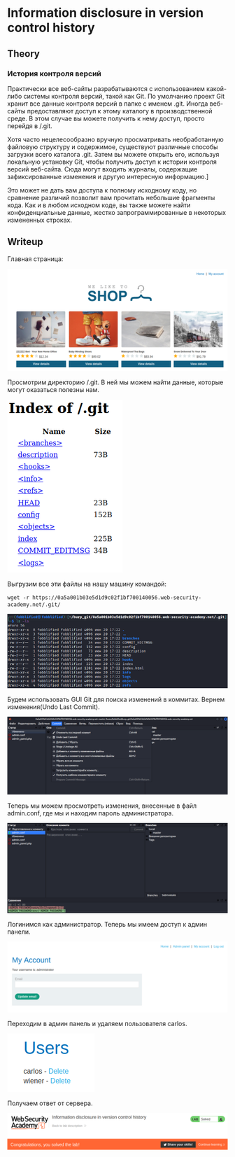 # Information disclosure in version control history

## Theory

<h3>История контроля версий</h3>

Практически все веб-сайты разрабатываются с использованием какой-либо системы контроля версий, такой как Git. По умолчанию проект Git хранит все данные контроля версий в папке с именем .git. Иногда веб-сайты предоставляют доступ к этому каталогу в производственной среде. В этом случае вы можете получить к нему доступ, просто перейдя в /.git.

Хотя часто нецелесообразно вручную просматривать необработанную файловую структуру и содержимое, существуют различные способы загрузки всего каталога .git. Затем вы можете открыть его, используя локальную установку Git, чтобы получить доступ к истории контроля версий веб-сайта. Сюда могут входить журналы, содержащие зафиксированные изменения и другую интересную информацию.]

Это может не дать вам доступа к полному исходному коду, но сравнение различий позволит вам прочитать небольшие фрагменты кода. Как и в любом исходном коде, вы также можете найти конфиденциальные данные, жестко запрограммированные в некоторых измененных строках.

## Writeup

Главная страница:

![](https://github.com/fobblified/Writeups/blob/main/Portswigger/Information_disclosure_vulnerabilities/Information_disclosure_in_version_control_history/assets/1.png)

Просмотрим директорию /.git. В ней мы можем найти данные, которые могут оказаться полезны нам.

![](https://github.com/fobblified/Writeups/blob/main/Portswigger/Information_disclosure_vulnerabilities/Information_disclosure_in_version_control_history/assets/2.png)

Выгрузим все эти файлы на нашу машину командой:
```
wget -r https://0a5a001b03e5d1d9c02f1bf700140056.web-security-academy.net/.git/
```

![](https://github.com/fobblified/Writeups/blob/main/Portswigger/Information_disclosure_vulnerabilities/Information_disclosure_in_version_control_history/assets/3.png)

Будем использовать GUI Git для поиска изменений в коммитах. Вернем изменения(Undo Last Commit).

![](https://github.com/fobblified/Writeups/blob/main/Portswigger/Information_disclosure_vulnerabilities/Information_disclosure_in_version_control_history/assets/4.png)

Теперь мы можем просмотреть изменения, внесенные в файл admin.conf, где мы и находим пароль администратора.

![](https://github.com/fobblified/Writeups/blob/main/Portswigger/Information_disclosure_vulnerabilities/Information_disclosure_in_version_control_history/assets/5.png)

Логинимся как администратор. Теперь мы имеем доступ к админ панели.

![](https://github.com/fobblified/Writeups/blob/main/Portswigger/Information_disclosure_vulnerabilities/Information_disclosure_in_version_control_history/assets/6.png)

Переходим в админ панель и удаляем пользователя carlos.

![](https://github.com/fobblified/Writeups/blob/main/Portswigger/Information_disclosure_vulnerabilities/Information_disclosure_in_version_control_history/assets/7.png)

Получаем ответ от сервера.

![](https://github.com/fobblified/Writeups/blob/main/Portswigger/Information_disclosure_vulnerabilities/Information_disclosure_in_version_control_history/assets/8.png)

